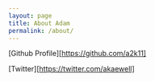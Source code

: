 ```yaml
---
layout: page
title: About Adam
permalink: /about/
---
```


[Github Profile][https://github.com/a2k11]

[Twitter][https://twitter.com/akaewell]
